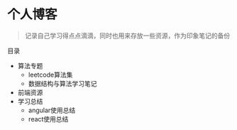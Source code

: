 # 个人博客

>记录自己学习得点点滴滴，同时也用来存放一些资源，作为印象笔记的备份


目录

* 算法专题
    * leetcode算法集
    * 数据结构与算法学习笔记
* 前端资源
* 学习总结
    * angular使用总结
    * react使用总结

